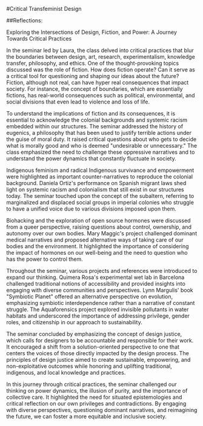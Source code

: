 
#Critical Transfeminist Design

##Reflections:

Exploring the Intersections of Design, Fiction, and Power: A Journey Towards Critical Practices

In the seminar led by Laura, the class delved into critical practices that blur the boundaries between design, art, research, experimentalism, knowledge transfer, philosophy, and ethics. One of the thought-provoking topics discussed was the role of fiction. How does fiction operate? Can it serve as a critical tool for questioning and shaping our ideas about the future? Fiction, although not real, can have hyper real consequences that impact society. For instance, the concept of boundaries, which are essentially fictions, has real-world consequences such as political, environmental, and social divisions that even lead to violence and loss of life.

To understand the implications of fiction and its consequences, it is essential to acknowledge the colonial backgrounds and systemic racism embedded within our structures. The seminar addressed the history of eugenics, a philosophy that has been used to justify terrible actions under the guise of moral duty. It raised critical questions about who gets to decide what is morally good and who is deemed "undesirable or unnecessary." The class emphasized the need to challenge these oppressive narratives and to understand the power dynamics that constantly fluctuate in society.

Indigenous feminism and radical Indigenous survivance and empowerment were highlighted as important counter-narratives to reproduce the colonial background. Daniela Ortiz's performance on Spanish migrant laws shed light on systemic racism and colonialism that still exist in our structures today. The seminar touched upon the concept of the subaltern, referring to marginalized and displaced social groups in imperial colonies who struggle to have a unified voice due to various divisions imposed upon them.

Biohacking and the exploration of open source hormones were discussed from a queer perspective, raising questions about control, ownership, and autonomy over our own bodies. Mary Maggic's project challenged dominant medical narratives and proposed alternative ways of taking care of our bodies and the environment. It highlighted the importance of considering the impact of hormones on our well-being and the need to question who has the power to control them.

Throughout the seminar, various projects and references were introduced to expand our thinking. Quimera Rosa's experimental wet lab in Barcelona challenged traditional notions of accessibility and provided insights into engaging with diverse communities and perspectives. Lynn Margulis' book "Symbiotic Planet" offered an alternative perspective on evolution, emphasizing symbiotic interdependence rather than a narrative of constant struggle. The Aquaforensics project explored invisible pollutants in water habitats and underscored the importance of addressing privilege, gender roles, and citizenship in our approach to sustainability.

The seminar concluded by emphasizing the concept of design justice, which calls for designers to be accountable and responsible for their work. It encouraged a shift from a solution-oriented perspective to one that centers the voices of those directly impacted by the design process. The principles of design justice aimed to create sustainable, empowering, and non-exploitative outcomes while honoring and uplifting traditional, indigenous, and local knowledge and practices.

In this journey through critical practices, the seminar challenged our thinking on power dynamics, the illusion of purity, and the importance of collective care. It highlighted the need for situated epistemologies and critical reflection on our own privileges and contradictions. By engaging with diverse perspectives, questioning dominant narratives, and reimagining the future, we can foster a more equitable and inclusive society.


